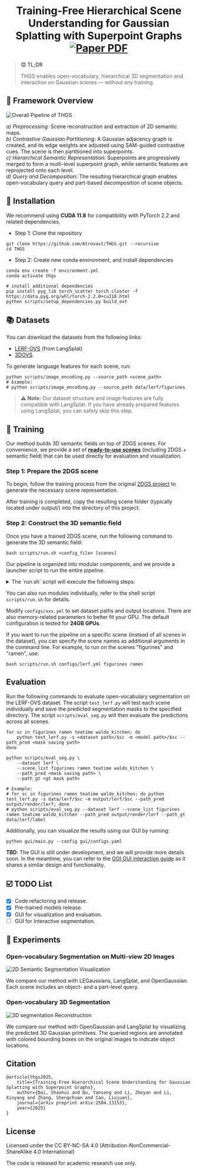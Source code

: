 
<p align="center">
  <h1 align="center">Training-Free Hierarchical Scene Understanding for Gaussian Splatting with Superpoint Graphs <a href="https://arxiv.org/abs/2504.13153"><img src='https://img.shields.io/badge/arXiv-2504.13153-red?logo=arxiv' alt='Paper PDF'></a> </h1>


> **😊 TL;DR**
>
> THGS enables open-vocabulary, hierarchical 3D segmentation and interaction on Gaussian scenes — without any training.


## 🧭 Framework Overview
![Overall Pipeline of THGS](assets/pipeline.png)

*a) Preprocessing:* Scene reconstruction and extraction of 2D semantic maps.  
*b) Contrastive Gaussian Partitioning:* A Gaussian adjacency graph is created, and its edge weights are adjusted using SAM-guided contrastive cues. The scene is then partitioned into superpoints.  
*c) Hierarchical Semantic Representation:* Superpoints are progressively merged to form a multi-level superpoint graph, while semantic features are reprojected onto each level.  
*d) Query and Decomposition:* The resulting hierarchical graph enables open-vocabulary query and part-based decomposition of scene objects.



## 🔧 Installation
We recommend using **CUDA 11.8** for compatibility with PyTorch 2.2 and related dependencies.


- Step 1: Clone the repository
```
git clone https://github.com/Atrovast/THGS.git --recursive
cd THGS
```

- Step 2: Create new conda environment, and install dependencies
```
conda env create -f environment.yml
conda activate thgs

# install additional dependencies
pip install pyg_lib torch_scatter torch_cluster -f https://data.pyg.org/whl/torch-2.2.0+cu118.html
python scripts/setup_dependencies.py build_ext
```


## 📚 Datasets

You can download the datasets from the following links:

- [LERF-OVS](https://drive.google.com/file/d/1QF1Po5p5DwTjFHu6tnTeYs_G0egMVmHt/view?usp=sharing) (from LangSplat) 
- [3DOVS](https://drive.google.com/drive/folders/1kdV14Gu5nZX6WOPbccG7t7obP_aXkOuC?usp=sharing).

To generate language features for each scene, run:

```shell
python scripts/image_encoding.py --source_path <scene_path>
# Example:
# python scripts/image_encoding.py --source_path data/lerf/figurines
```
> **⚠️ Note:** 
> Our dataset structure and image features are fully compatible with LangSplat. 
> If you have already prepared features using LangSplat, you can safely skip this step.


## 🚋 Training
Our method builds 3D semantic fields on top of 2DGS scenes. For convenience, we provide a set of [**ready-to-use scenes**](https://drive.google.com/drive/folders/1b3bXy8XENhvpWh4nLzu06UPBZEZNX6fG?usp=sharing) (including 2DGS + semantic field) that can be used directly for evaluation and visualization.

### Step 1: Prepare the 2DGS scene
To begin, follow the training process from the original [2DGS project](https://github.com/hbb1/2d-gaussian-splatting) to generate the necessary scene representation. 

After training is completed, copy the resulting scene folder (typically located under output/) into the directory of this project.

### Step 2: Construct the 3D semantic field
Once you have a trained 2DGS scene, run the following command to generate the 3D semantic field:

```shell
bash scripts/run.sh <config_file> [scenes]
```

Our pipeline is organized into modular components, and we provide a launcher script to run the entire pipeline. 
<details>
<summary>The `run.sh` script will execute the following steps:</summary>

1. **Adjacency Graph Construction** (`sp_partition.py`): Partitions the Gaussian Centroids Adjacency Graph into superpoints.

2. **Graph Edge Reweighting** (`graph_weight.py`): Adjusts the edge weights of the superpoint graph using SAM-guided contrastive cues.

3. **Superpoint Partitioning** (`sp_partition.py`): Builds a hierarchical superpoint graph with semantic features.

4. **Hierarchical Semantic Representation** (`merge_proj.py`): Merges superpoints to create a multi-level superpoint graph, reprojecting semantic features onto each level.

</details>

You can also run modules individually, refer to the shell script `scripts/run.sh` for details.

Modify `configs/xxx.yml` to set dataset paths and output locations. There are also memory-related parameters to better fit your GPU. The default configuration is tested for **24GB GPUs**.

If you want to run the pipeline on a specific scene (instead of all scenes in the dataset), you can specify the scene names as additional arguments in the command line. For example, to run on the scenes "figurines" and "ramen", use:

```shell
bash scripts/run.sh configs/lerf.yml figurines ramen
```


## Evaluation

Run the following commands to evaluate open-vocabulary segmentation on the LERF-OVS dataset.
The script `test_lerf.py` will test each scene individually and save the predicted segmentation masks to the specified directory.
The script `scripts/eval_seg.py` will then evaluate the predictions across all scenes.

```shell
for sc in figurines ramen teatime waldo_kitchen; do
    python test_lerf.py -s <dataset path>/$sc -m <model path>/$sc --path_pred <mask saving path>
done

python scripts/eval_seg.py \
    --dataset lerf \
    --scene_list figurines ramen teatime waldo_kitchen \
    --path_pred <mask saving path> \
    --path_gt <gt mask path>

# Example:
# for sc in figurines ramen teatime waldo_kitchen; do python test_lerf.py -s data/lerf/$sc -m output/lerf/$sc --path_pred output/render/lerf; done
# python scripts/eval_seg.py --dataset lerf --scene_list figurines ramen teatime waldo_kitchen --path_pred output/render/lerf --path_gt data/lerf/label
```


Additionally, you can visualize the results using our GUI by running: 
```shell
python gui/main.py --config gui/configs.yaml
```
**TBD**: The GUI is still under development, and we will provide more details soon. In the meantime, you can refer to the [GOI GUI interaction guide](https://github.com/Quyans/GOI-Hyperplane/blob/master/gui/gui_doc.md) as it shares a similar design and functionality.


## ☑️ TODO List
- [x] Code refactoring and release.
- [x] Pre-trained models release.
- [x] GUI for visualization and evaluation.
- [ ] GUI for Interactive segmentation.

## 📖 Experiments

### Open-vocabulary Segmentation on Multi-view 2D Images
![2D Semantic Segmentation Visualization](assets/expt2D.png)

We compare our method with LEGaussians, LangSplat, and OpenGaussian. Each scene includes an object- and a part-level query.

### Open-vocabulary 3D Segmentation
![3D segmentation Reconstruction](assets/expt3D.png)

We compare our method with OpenGaussian and LangSplat by visualizing the predicted 3D Gaussian primitives. The queried regions are annotated with colored bounding boxes on the original images to indicate object locations.

## Citation

```
@article{thgs2025,
    title={Training-Free Hierarchical Scene Understanding for Gaussian Splatting with Superpoint Graphs},
    author={Dai, Shaohui and Qu, Yansong and Li, Zheyan and Li, Xinyang and Zhang, Shengchuan and Cao, Liujuan},
    journal={arXiv preprint arXiv:2504.13153},
    year={2025}
}
```


## License

Licensed under the CC BY-NC-SA 4.0 (Attribution-NonCommercial-ShareAlike 4.0 International)

The code is released for academic research use only. 


